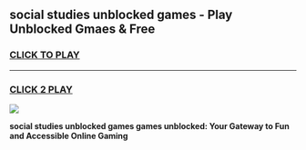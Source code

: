 
## social studies unblocked games - Play Unblocked Gmaes & Free
<h3>
<a href="https://news.freeplayer.one?title=social_studies_unblocked_games&ref=23F">CLICK TO PLAY</a></h3>
<hr>

<h3>
<a href="https://news.freeplayer.one?title=social_studies_unblocked_games&ref=23F">CLICK 2 PLAY</a>
  
</h3>

<a href="https://news.freeplayer.one?title=social_studies_unblocked_games&ref=23F/"><img src="https://clearcache.store/games.png"></a>


**social studies unblocked games games unblocked: Your Gateway to Fun and Accessible Online Gaming**
